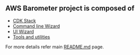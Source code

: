 ## AWS Barometer project is composed of

- [CDK Stack](./cdk-stack)
- [Command line Wizard](./cli-wizard)
- [UI Wizard](./ui-wizard)
- [Tools and utilities](./tools)

For more details refer main [README.md](../README.md) page.